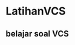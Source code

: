 # LatihanVCS
## belajar soal VCS

<!-- ### membuat repository pada github terlebih dahulu
pertama masuk ke dalam website github. lalu buat akun pada websitenya.
ini adalah tampilan nya
![Gambar 1](img/ss1.png) -->